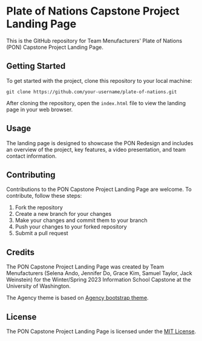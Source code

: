 
# Plate of Nations Capstone Project Landing Page

This is the GitHub repository for Team Menufacturers' Plate of Nations (PON) Capstone Project Landing Page.

## Getting Started

To get started with the project, clone this repository to your local machine:

```
git clone https://github.com/your-username/plate-of-nations.git
```

After cloning the repository, open the `index.html` file to view the landing page in your web browser.

## Usage

The landing page is designed to showcase the PON Redesign and includes an overview of the project, key features, a video presentation, and team contact information.

## Contributing

Contributions to the PON Capstone Project Landing Page are welcome. To contribute, follow these steps:

1. Fork the repository
2. Create a new branch for your changes
3. Make your changes and commit them to your branch
4. Push your changes to your forked repository
5. Submit a pull request

## Credits

The PON Capstone Project Landing Page was created by Team Menufacturers (Selena Ando, Jennifer Do, Grace Kim, Samuel Taylor, Jack Weinstein) for the Winter/Spring 2023 Information School Capstone at the University of Washington.

The Agency theme is based on [Agency bootstrap theme](https://startbootstrap.com/theme/agency).

## License

The PON Capstone Project Landing Page is licensed under the [MIT License](https://github.com/your-username/plate-of-nations/blob/main/LICENSE).
